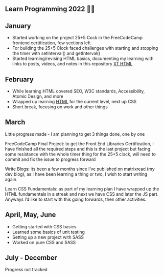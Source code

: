 ## Learn Programming 2022 🧑‍💻

## January

- Started working on the project 25+5 Cock in the FreeCodeCamp frontend certification, few sections left
- For building the 25+5 Clock faced challenges with starting and stopping the timer with setInterval() and getInterval()
- Started learning/revising HTML basics, documenting my learning with links to posts, videos, and notes in this repository [XT HTML](https://github.com/abhiramready/XT-HTML)

## February

- While learning HTML covered SEO, W3C standards, Accessibility, Atomic Design, and more
- Wrapped up learning [HTML](https://github.com/abhiramready/XT-HTML) for the current level, next up CSS
- Short break, focusing on work and other things

## March

Little progress made - I am planning to get 3 things done, one by one

FreeCodeCamp Final Project: to get the Front End Libraries Certification, I have finished all the required steps and this is the last project but facing some resistance with the whole timer thing for the 25+5 clock, will need to commit and fix the issue to progress forward

Write Blogs: its been a few months since I’ve published on matrixread (my dev blog), as I have been learning a thing or two, I wish to start writing again.

Learn CSS Fundamentals: as part of my learning plan I have wrapped up the HTML fundamentals in a streak and next we have CSS and later the JS part. Anyways I’d like to start with this going forwards, then other activities.

## April, May, June

* Getting started with CSS basics
* Learned some basics of unit testing
* Setting up a new project with SASS
* Worked on pure CSS and SASS

## July - December
Progress not tracked
